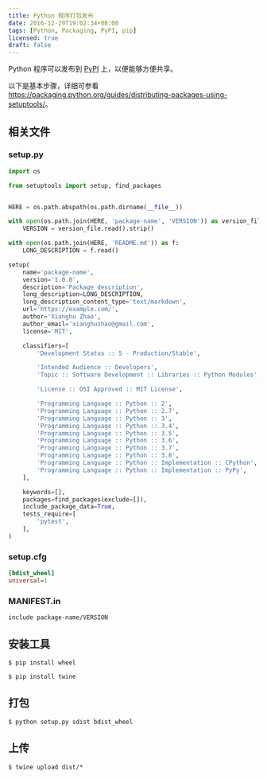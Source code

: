 ```yaml
---
title: Python 程序打包发布
date: 2016-12-29T19:02:34+08:00
tags: [Python, Packaging, PyPI, pip]
licensed: true
draft: false
---
```


Python 程序可以发布到
[PyPI](https://pypi.org/)
上，以便能够方便共享。

以下是基本步骤，详细可参看
<https://packaging.python.org/guides/distributing-packages-using-setuptools/>。


## 相关文件

### setup.py

```python
import os

from setuptools import setup, find_packages


HERE = os.path.abspath(os.path.dirname(__file__))

with open(os.path.join(HERE, 'package-name', 'VERSION')) as version_file:
    VERSION = version_file.read().strip()

with open(os.path.join(HERE, 'README.md')) as f:
    LONG_DESCRIPTION = f.read()

setup(
    name='package-name',
    version='1.0.0',
    description='Package description',
    long_description=LONG_DESCRIPTION,
    long_description_content_type='text/markdown',
    url='https://example.com/',
    author='Xianghu Zhao',
    author_email='xianghuzhao@gmail.com',
    license='MIT',

    classifiers=[
        'Development Status :: 5 - Production/Stable',

        'Intended Audience :: Developers',
        'Topic :: Software Development :: Libraries :: Python Modules',

        'License :: OSI Approved :: MIT License',

        'Programming Language :: Python :: 2',
        'Programming Language :: Python :: 2.7',
        'Programming Language :: Python :: 3',
        'Programming Language :: Python :: 3.4',
        'Programming Language :: Python :: 3.5',
        'Programming Language :: Python :: 3.6',
        'Programming Language :: Python :: 3.7',
        'Programming Language :: Python :: 3.8',
        'Programming Language :: Python :: Implementation :: CPython',
        'Programming Language :: Python :: Implementation :: PyPy',
    ],

    keywords=[],
    packages=find_packages(exclude=[]),
    include_package_data=True,
    tests_require=[
        'pytest',
    ],
)
```


### setup.cfg

```ini
[bdist_wheel]
universal=1
```


### MANIFEST.in

```
include package-name/VERSION
```


## 安装工具

```shell
$ pip install wheel
```

```shell
$ pip install twine
```


## 打包

```shell
$ python setup.py sdist bdist_wheel
```


## 上传

```shell
$ twine upload dist/*
```
